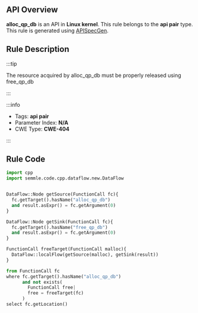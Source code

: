 ---
---


## API Overview
**alloc_qp_db** is an API in **Linux kernel**. This rule belongs to the **api pair** type. This rule is generated using [APISpecGen](../../tools/APISpecGen).
## Rule Description

:::tip

The resource acquired by alloc_qp_db must be properly released using free_qp_db

:::

:::info

- Tags: **api pair**
- Parameter Index: **N/A**
- CWE Type: **CWE-404**

:::

## Rule Code
```python
import cpp
import semmle.code.cpp.dataflow.new.DataFlow


DataFlow::Node getSource(FunctionCall fc){
  fc.getTarget().hasName("alloc_qp_db")
  and result.asExpr() = fc.getArgument(0)
}

DataFlow::Node getSink(FunctionCall fc){
  fc.getTarget().hasName("free_qp_db")
  and result.asExpr() = fc.getArgument(0)
}

FunctionCall freeTarget(FunctionCall malloc){
  DataFlow::localFlow(getSource(malloc), getSink(result))
}

from FunctionCall fc
where fc.getTarget().hasName("alloc_qp_db")
      and not exists(
        FunctionCall free| 
        free = freeTarget(fc)
      )
select fc.getLocation()

    
```